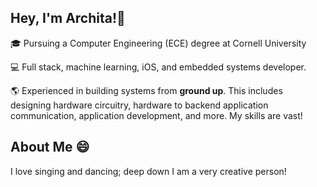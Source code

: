 ## Hey, I'm Archita!👋

<!--
**architanemalikanti/architanemalikanti** is a ✨ _special_ ✨ repository because its `README.md` (this file) appears on your GitHub profile.

Here are some ideas to get you started:

- 🔭 I’m currently working on ...
- 🌱 I’m currently learning ...
- 👯 I’m looking to collaborate on ...
- 🤔 I’m looking for help with ...
- 💬 Ask me about ...
- 📫 How to reach me: ...
- 😄 Pronouns: ...
- ⚡ Fun fact: ...
-->

🎓 Pursuing a Computer Engineering (ECE) degree at Cornell University

💻 Full stack, machine learning, iOS, and embedded systems developer. 

🌎 Experienced in building systems from **ground up**. This includes designing hardware circuitry, hardware to backend application communication, application development, and more. My skills are vast!

## About Me 😄
I love singing and dancing; deep down I am a very creative person!
